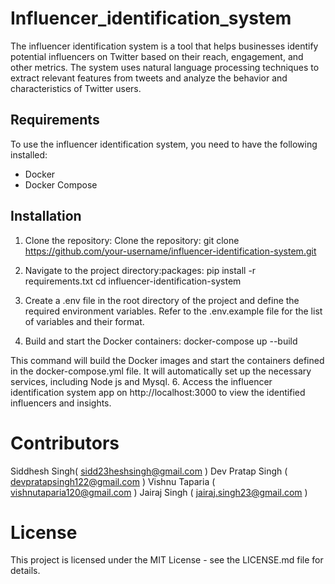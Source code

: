 # Influencer_identification_system

The influencer identification system is a tool that helps businesses identify potential influencers on Twitter based on their reach, engagement, and other metrics. The system uses natural language processing techniques to extract relevant features from tweets and analyze the behavior and characteristics of Twitter users.

## Requirements
To use the influencer identification system, you need to have the following installed:
- Docker
- Docker Compose

## Installation
1. Clone the repository:
Clone the repository: git clone https://github.com/your-username/influencer-identification-system.git
2. Navigate to the project directory:packages: pip install -r requirements.txt
 cd influencer-identification-system
3. Create a .env file in the root directory of the project and define the required environment variables. Refer to the .env.example file for the list of variables and their format.

4. Build and start the Docker containers:
docker-compose up --build

This command will build the Docker images and start the containers defined in the docker-compose.yml file. It will automatically set up the necessary services, including Node js and Mysql.
6. Access the influencer identification system app on http://localhost:3000 to view the identified influencers and insights.



# Contributors
Siddhesh Singh( sidd23heshsingh@gmail.com )
Dev Pratap Singh ( devpratapsingh122@gmail.com )
Vishnu Taparia ( vishnutaparia120@gmail.com )
Jairaj Singh ( jairaj.singh23@gmail.com )

# License
This project is licensed under the MIT License - see the LICENSE.md file for details.
